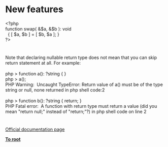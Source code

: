 # New features




<div class="phpcode"><span class="html">
<span class="default">&lt;?php<br></span><span class="keyword">function </span><span class="default">swap</span><span class="keyword">( &amp;</span><span class="default">$a</span><span class="keyword">, &amp;</span><span class="default">$b </span><span class="keyword">): </span><span class="default">void<br>&#xA0; </span><span class="keyword">{ [ </span><span class="default">$a</span><span class="keyword">, </span><span class="default">$b </span><span class="keyword">] = [ </span><span class="default">$b</span><span class="keyword">, </span><span class="default">$a </span><span class="keyword">]; }<br></span><span class="default">?&gt;</span>
</span>
</div>
  

#


<div class="phpcode"><span class="html">
Note that declaring nullable return type does not mean that you can skip return statement at all. For example:<br><br>php &gt; function a(): ?string { }<br>php &gt; a();<br>PHP Warning:&#xA0; Uncaught TypeError: Return value of a() must be of the type string or null, none returned in php shell code:2<br><br>php &gt; function b(): ?string { return; }<br>PHP Fatal error:&#xA0; A function with return type must return a value (did you mean &quot;return null;&quot; instead of &quot;return;&quot;?) in php shell code on line 2</span>
</div>
  

#

[Official documentation page](https://www.php.net/manual/en/migration71.new-features.php)

**[To root](/README.md)**